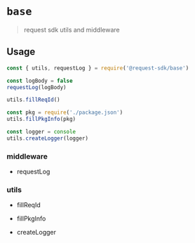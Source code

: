 # `base`

> request sdk utils and middleware

## Usage

```javascript
const { utils, requestLog } = require('@request-sdk/base')

const logBody = false
requestLog(logBody)

utils.fillReqId()

const pkg = require('./package.json')
utils.fillPkgInfo(pkg)

const logger = console
utils.createLogger(logger)
```

### middleware

* requestLog

### utils

* fillReqId

* fillPkgInfo

* createLogger
